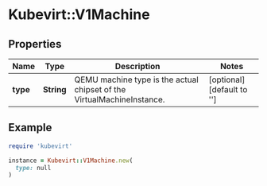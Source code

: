# Kubevirt::V1Machine

## Properties

| Name | Type | Description | Notes |
| ---- | ---- | ----------- | ----- |
| **type** | **String** | QEMU machine type is the actual chipset of the VirtualMachineInstance. | [optional][default to &#39;&#39;] |

## Example

```ruby
require 'kubevirt'

instance = Kubevirt::V1Machine.new(
  type: null
)
```

